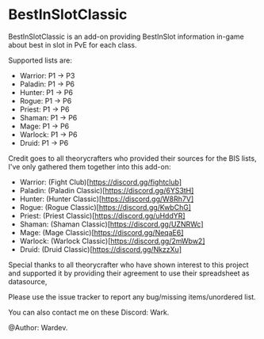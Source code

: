 # BestInSlotClassic
BestInSlotClassic is an add-on providing BestInSlot information in-game about best in slot in PvE for each class.

Supported lists are:
- Warrior: P1 -> P3
- Paladin: P1 -> P6
- Hunter: P1 -> P6
- Rogue: P1 -> P6
- Priest: P1 -> P6
- Shaman: P1 -> P6
- Mage: P1 -> P6
- Warlock: P1 -> P6
- Druid: P1 -> P6

Credit goes to all theorycrafters who provided their sources for the BIS lists, I've only gathered them together into this add-on:
- Warrior: (Fight Club)[https://discord.gg/fightclub]
- Paladin: (Paladin Classic)[https://discord.gg/6YS3tH]
- Hunter: (Hunter Classic)[https://discord.gg/W8Rh7V]
- Rogue: (Rogue Classic)[https://discord.gg/KwbChG]
- Priest: (Priest Classic)[https://discord.gg/uHddYR]
- Shaman: (Shaman Classic)[https://discord.gg/UZNRWc]
- Mage: (Mage Classic)[https://discord.gg/NeqaE6]
- Warlock: (Warlock Classic)[https://discord.gg/2mWbw2]
- Druid: (Druid Classic)[https://discord.gg/NkzzXu]

Special thanks to all theorycrafter who have shown interest to this project and supported it by providing their agreement to use their spreadsheet as datasource,

Please use the issue tracker to report any bug/missing items/unordered list.

You can also contact me on these Discord: Wark.

@Author: Wardev.